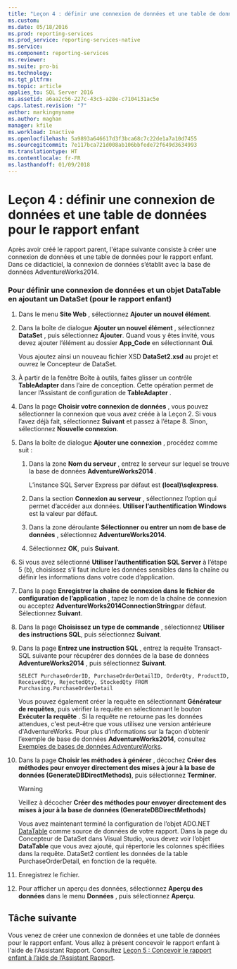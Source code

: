 ```yaml
---
title: "Leçon 4 : définir une connexion de données et une table de données pour le rapport enfant | Microsoft Docs"
ms.custom: 
ms.date: 05/18/2016
ms.prod: reporting-services
ms.prod_service: reporting-services-native
ms.service: 
ms.component: reporting-services
ms.reviewer: 
ms.suite: pro-bi
ms.technology: 
ms.tgt_pltfrm: 
ms.topic: article
applies_to: SQL Server 2016
ms.assetid: a6aa2c56-227c-43c5-a28e-c7104131ac5e
caps.latest.revision: "7"
author: markingmyname
ms.author: maghan
manager: kfile
ms.workload: Inactive
ms.openlocfilehash: 5a9893a646617d3f3bca68c7c22de1a7a10d7455
ms.sourcegitcommit: 7e117bca721d008ab106bbfede72f649d3634993
ms.translationtype: HT
ms.contentlocale: fr-FR
ms.lasthandoff: 01/09/2018
---
```

# <a name="lesson-4-define-a-data-connection-and-data-table-for-child-report"></a>Leçon 4 : définir une connexion de données et une table de données pour le rapport enfant
Après avoir créé le rapport parent, l'étape suivante consiste à créer une connexion de données et une table de données pour le rapport enfant. Dans ce didacticiel, la connexion de données s’établit avec la base de données AdventureWorks2014.  
  
### <a name="to-define-a-data-connection-and-datatable-by-adding-a-dataset-for-child-report"></a>Pour définir une connexion de données et un objet DataTable en ajoutant un DataSet (pour le rapport enfant)  
  
1.  Dans le menu **Site Web** , sélectionnez **Ajouter un nouvel élément**.  
  
2.  Dans la boîte de dialogue **Ajouter un nouvel élément** , sélectionnez **DataSet** , puis sélectionnez **Ajouter**. Quand vous y êtes invité, vous devez ajouter l’élément au dossier **App_Code** en sélectionnant **Oui**.  
  
    Vous ajoutez ainsi un nouveau fichier XSD **DataSet2.xsd** au projet et ouvrez le Concepteur de DataSet.  
  
3.  À partir de la fenêtre Boîte à outils, faites glisser un contrôle **TableAdapter** dans l’aire de conception. Cette opération permet de lancer l’Assistant de configuration de **TableAdapter** .  
  
4.  Dans la page **Choisir votre connexion de données** , vous pouvez sélectionner la connexion que vous avez créée à la Leçon 2. Si vous l’avez déjà fait, sélectionnez **Suivant** et passez à l’étape 8. Sinon, sélectionnez **Nouvelle connexion**.  
  
5.  Dans la boîte de dialogue **Ajouter une connexion** , procédez comme suit :  
  
    1.  Dans la zone **Nom du serveur** , entrez le serveur sur lequel se trouve la base de données **AdventureWorks2014** .  
  
        L’instance SQL Server Express par défaut est **(local)\sqlexpress**.  
  
    2.  Dans la section **Connexion au serveur** , sélectionnez l’option qui permet d’accéder aux données. **Utiliser l’authentification Windows** est la valeur par défaut.  
  
    3.  Dans la zone déroulante **Sélectionner ou entrer un nom de base de données** , sélectionnez **AdventureWorks2014**.  
  
    4.  Sélectionnez **OK**, puis **Suivant**.  
  
6.  Si vous avez sélectionné **Utiliser l’authentification SQL Server** à l’étape 5 (b), choisissez s’il faut inclure les données sensibles dans la chaîne ou définir les informations dans votre code d’application.  
  
7.  Dans la page **Enregistrer la chaîne de connexion dans le fichier de configuration de l’application** , tapez le nom de la chaîne de connexion ou acceptez **AdventureWorks2014ConnectionString**par défaut. Sélectionnez **Suivant**.  
  
8.  Dans la page **Choisissez un type de commande** , sélectionnez **Utiliser des instructions SQL**, puis sélectionnez **Suivant**.  
  
9. Dans la page **Entrez une instruction SQL** , entrez la requête Transact-SQL suivante pour récupérer des données de la base de données **AdventureWorks2014** , puis sélectionnez **Suivant**.  
  
    ```  
    SELECT PurchaseOrderID, PurchaseOrderDetailID, OrderQty, ProductID, ReceivedQty, RejectedQty, StockedQty FROM Purchasing.PurchaseOrderDetail  
    ```  
  
    Vous pouvez également créer la requête en sélectionnant **Générateur de requêtes**, puis vérifier la requête en sélectionnant le bouton **Exécuter la requête** . Si la requête ne retourne pas les données attendues, c'est peut-être que vous utilisez une version antérieure d'AdventureWorks. Pour plus d’informations sur la façon d’obtenir l’exemple de base de données **AdventureWorks2014**, consultez [Exemples de bases de données AdventureWorks](https://github.com/Microsoft/sql-server-samples/releases).  
  
10. Dans la page **Choisir les méthodes à générer** , décochez **Créer des méthodes pour envoyer directement des mises à jour à la base de données (GenerateDBDirectMethods)**, puis sélectionnez **Terminer**.  
  
    > [!WARNING]  
    > Veillez à décocher **Créer des méthodes pour envoyer directement des mises à jour à la base de données (GenerateDBDirectMethods)**  
  
    Vous avez maintenant terminé la configuration de l’objet ADO.NET [DataTable](http://msdn.microsoft.com/library/system.data.datatable.aspx) comme source de données de votre rapport. Dans la page du Concepteur de DataSet dans Visual Studio, vous devez voir l’objet **DataTable** que vous avez ajouté, qui répertorie les colonnes spécifiées dans la requête. DataSet2 contient les données de la table PurchaseOrderDetail, en fonction de la requête.  
  
11. Enregistrez le fichier.  
  
12. Pour afficher un aperçu des données, sélectionnez **Aperçu des données** dans le menu **Données** , puis sélectionnez **Aperçu**.  
  
## <a name="next-task"></a>Tâche suivante  
Vous venez de créer une connexion de données et une table de données pour le rapport enfant. Vous allez à présent concevoir le rapport enfant à l'aide de l'Assistant Rapport. Consultez [Leçon 5 : Concevoir le rapport enfant à l’aide de l’Assistant Rapport](../reporting-services/lesson-5-design-the-child-report-using-the-report-wizard.md).  
  


